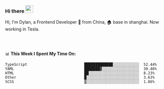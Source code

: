 ### Hi there <img src="https://media.giphy.com/media/hvRJCLFzcasrR4ia7z/giphy.gif" width="25px">

<!-- ![visitors](https://visitor-badge.glitch.me/badge?page_id=dislfyer.dislfyer) -->

Hi, I'm Dylan, a Frontend Developer 🚀 from China, 🏠 base in shanghai. Now working in Tesla.

<br/>
<br/>

📊 **This Week I Spent My Time On:**


<!--START_SECTION:waka-->

```text
TypeScript                          █████████████░░░░░░░░░░░░  52.44%
YAML                                ███████▓░░░░░░░░░░░░░░░░░  30.46%
HTML                                ██░░░░░░░░░░░░░░░░░░░░░░░  8.23%
Other                               █░░░░░░░░░░░░░░░░░░░░░░░░  3.63%
SCSS                                ▒░░░░░░░░░░░░░░░░░░░░░░░░  1.86%
```

<!--END_SECTION:waka-->

<!--
**About Me:**
 -->
